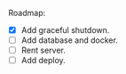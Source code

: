 Roadmap:
- [x] Add graceful shutdown.
- [ ] Add database and docker.
- [ ] Rent server.
- [ ] Add deploy.

